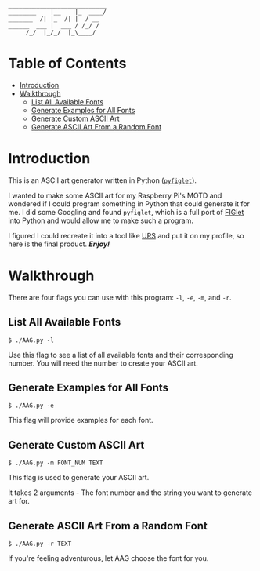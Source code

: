     ____________________________
    ________    |__    |_  ____/
    _______  /| |_  /| |  / __  
    ______  ___ |  ___ / /_/ /  
         /_/  |_/_/  |_\____/   

# Table of Contents

* [Introduction](#introduction)
* [Walkthrough](#walkthrough)
    + [List All Available Fonts](#list-all-available-fonts)
    + [Generate Examples for All Fonts](#generate-examples-for-all-fonts)
    + [Generate Custom ASCII Art](#generate-custom-ascii-art)
    + [Generate ASCII Art From a Random Font](#generate-ascii-art-from-a-random-font)

# Introduction

This is an ASCII art generator written in Python ([`pyfiglet`][PyFiglet]).

I wanted to make some ASCII art for my Raspberry Pi's MOTD and wondered if I could program something in Python that could generate it for me. I did some Googling and found `pyfiglet`, which is a full port of [FIGlet][FIGlet] into Python and would allow me to make such a program. 

I figured I could recreate it into a tool like [URS][URS] and put it on my profile, so here is the final product. ***Enjoy!***

# Walkthrough

There are four flags you can use with this program: `-l`, `-e`, `-m`, and `-r`.

## List All Available Fonts

`$ ./AAG.py -l`

Use this flag to see a list of all available fonts and their corresponding number. You will need the number to create your ASCII art.

## Generate Examples for All Fonts

`$ ./AAG.py -e`

This flag will provide examples for each font. 

## Generate Custom ASCII Art

`$ ./AAG.py -m FONT_NUM TEXT`

This flag is used to generate your ASCII art.

It takes 2 arguments - The font number and the string you want to generate art for.

## Generate ASCII Art From a Random Font

`$ ./AAG.py -r TEXT`

If you're feeling adventurous, let AAG choose the font for you.

<!-- LINKS -->
[PyFiglet]: https://pypi.org/project/pyfiglet/
[FIGlet]: http://www.figlet.org/
[URS]: https://github.com/JosephLai241/URS